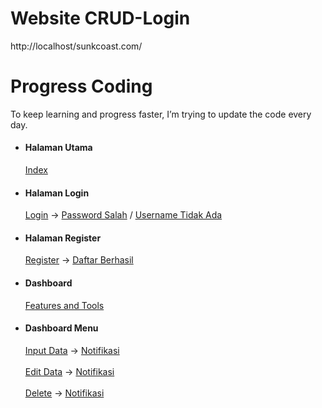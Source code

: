 # Website CRUD-Login

http://localhost/sunkcoast.com/

<h1>Progress Coding</h1>
 <p>To keep learning and progress faster, I’m trying to update the code every day.</p>

<!DOCTYPE html>
<html lang="en">
<html>
<head>
    <meta charset="UTF-8">
    <meta name="viewport" content="width=device-width, initial-scale=1.0">
    </head>
    <body>
      <div class="container">
        <ul> 
          <li> 
          <h4>Halaman Utama</h4>
<a href="https://github.com/user-attachments/assets/a2b7d36f-f154-404e-a7d1-0c6e6ae97689">Index</a>
          </li>
           <li> 
          <h4>Halaman Login</h4>
<a href="https://github.com/user-attachments/assets/8bec55d0-c533-4265-9817-babc50a65687">Login</a> ->
<a href="https://github.com/user-attachments/assets/42d4ec6b-fbf2-4103-bfc9-44fec6646f83">Password Salah</a> /
<a href="https://github.com/user-attachments/assets/76781126-dc33-469c-a141-30b4fdca5133">Username Tidak Ada</a> 
          </li>
         <li>
         <h4>Halaman Register</h4>
<a href="https://github.com/user-attachments/assets/6f9e6f0d-a0fe-4e0a-8b7b-845c45b81791">Register</a> ->
<a href="https://github.com/user-attachments/assets/96784a81-c466-4527-9de6-9d4e3bab54ef">Daftar Berhasil</a>
          </li>
         <li> 
          <h4>Dashboard</h4>
<a href="https://github.com/user-attachments/assets/d164f256-e282-45b4-b642-e2fe66299e6e">Features and Tools</a>
          </li>
         <li> 
          <h4>Dashboard Menu</h4>
<a href="https://github.com/user-attachments/assets/47645340-4fcb-4bd4-a9d6-30830475ecbe">Input Data</a> ->
<a href="https://github.com/user-attachments/assets/5c7d7ed7-2780-4d01-ac36-1556dd88c005">Notifikasi</a><br><br>
<a href="https://github.com/user-attachments/assets/b68b6acd-b8de-4244-ba7f-e53eccb20f05">Edit Data</a> ->
<a href="https://github.com/user-attachments/assets/7e093a13-6bc6-4958-8b09-21166eb0b74b">Notifikasi</a><br><br>
<a href="https://github.com/user-attachments/assets/4dbf0860-eec1-4a74-8bf7-ae5f716299aa">Delete</a> ->
<a href="https://github.com/user-attachments/assets/b68a37ae-8117-421f-9420-5adf256fb5dc">Notifikasi</a>
          </li>
       </ul>
      </div>
    </body>
</html>
